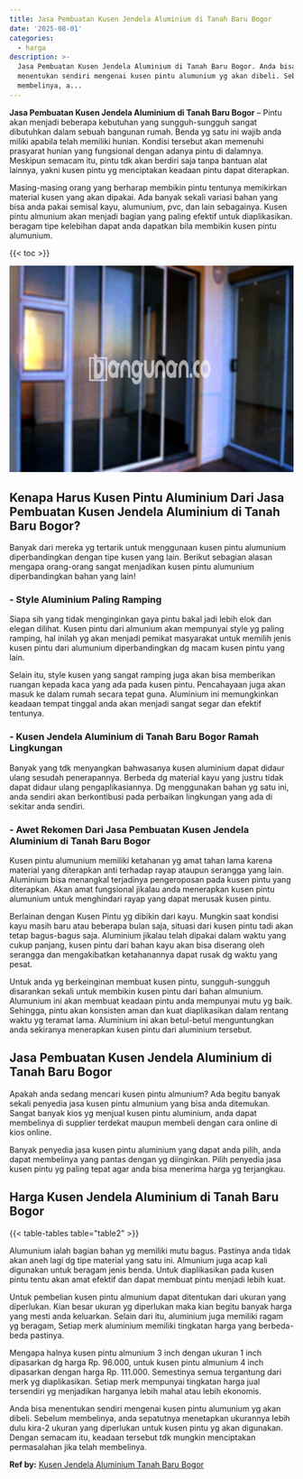 ```yaml
---
title: Jasa Pembuatan Kusen Jendela Aluminium di Tanah Baru Bogor
date: '2025-08-01'
categories:
  - harga
description: >-
  Jasa Pembuatan Kusen Jendela Aluminium di Tanah Baru Bogor. Anda bisa
  menentukan sendiri mengenai kusen pintu alumunium yg akan dibeli. Sebelum
  membelinya, a...
---
```


**Jasa Pembuatan Kusen Jendela Aluminium di Tanah Baru Bogor** – Pintu akan menjadi beberapa kebutuhan yang sungguh-sungguh sangat dibutuhkan dalam sebuah bangunan rumah. Benda yg satu ini wajib anda miliki apabila telah memiliki hunian. Kondisi tersebut akan memenuhi prasyarat hunian yang fungsional dengan adanya pintu di dalamnya. Meskipun semacam itu, pintu tdk akan berdiri saja tanpa bantuan alat lainnya, yakni kusen pintu yg menciptakan keadaan pintu dapat diterapkan.

Masing-masing orang yang berharap membikin pintu tentunya memikirkan material kusen yang akan dipakai. Ada banyak sekali variasi bahan yang bisa anda pakai semisal kayu, alumunium, pvc, dan lain sebagainya. Kusen pintu almunium akan menjadi bagian yang paling efektif untuk diaplikasikan. beragam tipe kelebihan dapat anda dapatkan bila membikin kusen pintu alumunium.

{{< toc >}}

![Jasa Pembuatan Kusen Jendela Aluminium di Tanah Baru Bogor](/images/harga-kusen-jendela-alumunium-14.png)

## Kenapa Harus Kusen Pintu Aluminium Dari Jasa Pembuatan Kusen Jendela Aluminium di Tanah Baru Bogor?

Banyak dari mereka yg tertarik untuk menggunaan kusen pintu alumunium diperbandingkan dengan tipe kusen yang lain. Berikut sebagian alasan mengapa orang-orang sangat menjadikan kusen pintu alumunium diperbandingkan bahan yang lain!

### \- Style Aluminium Paling Ramping

Siapa sih yang tidak menginginkan gaya pintu bakal jadi lebih elok dan elegan dilihat. Kusen pintu dari almunium akan mempunyai style yg paling ramping, hal inilah yg akan menjadi pemikat masyarakat untuk memilih jenis kusen pintu dari alumunium diperbandingkan dg macam kusen pintu yang lain.

Selain itu, style kusen yang sangat ramping juga akan bisa memberikan ruangan kepada kaca yang ada pada kusen pintu. Pencahayaan juga akan masuk ke dalam rumah secara tepat guna. Aluminium ini memungkinkan keadaan tempat tinggal anda akan menjadi sangat segar dan efektif tentunya.

### \- Kusen Jendela Aluminium di Tanah Baru Bogor Ramah Lingkungan

Banyak yang tdk menyangkan bahwasanya kusen aluminium dapat didaur ulang sesudah penerapannya. Berbeda dg material kayu yang justru tidak dapat didaur ulang pengaplikasiannya. Dg menggunakan bahan yg satu ini, anda sendiri akan berkontibusi pada perbaikan lingkungan yang ada di sekitar anda sendiri.

### \- Awet Rekomen Dari Jasa Pembuatan Kusen Jendela Aluminium di Tanah Baru Bogor

Kusen pintu alumunium memiliki ketahanan yg amat tahan lama karena material yang diterapkan anti terhadap rayap ataupun serangga yang lain. Aluminium bisa menangkal terjadinya pengeroposan pada kusen pintu yang diterapkan. Akan amat fungsional jikalau anda menerapkan kusen pintu alumunium untuk menghindari rayap yang dapat merusak kusen pintu.

Berlainan dengan Kusen Pintu yg dibikin dari kayu. Mungkin saat kondisi kayu masih baru atau beberapa bulan saja, situasi dari kusen pintu tadi akan tetap bagus-bagus saja. Aluminium jikalau telah dipakai dalam waktu yang cukup panjang, kusen pintu dari bahan kayu akan bisa diserang oleh serangga dan mengakibatkan ketahanannya dapat rusak dg waktu yang pesat.

Untuk anda yg berkeinginan membuat kusen pintu, sungguh-sungguh disarankan sekali untuk membikin kusen pintu dari bahan almunium. Alumunium ini akan membuat keadaan pintu anda mempunyai mutu yg baik. Sehingga, pintu akan konsisten aman dan kuat diaplikasikan dalam rentang waktu yg teramat lama. Aluminium ini akan betul-betul menguntungkan anda sekiranya menerapkan kusen pintu dari aluminium tersebut.

## Jasa Pembuatan Kusen Jendela Aluminium di Tanah Baru Bogor

Apakah anda sedang mencari kusen pintu almunium? Ada begitu banyak sekali penyedia jasa kusen pintu almunium yang bisa anda ditemukan. Sangat banyak kios yg menjual kusen pintu aluminium, anda dapat membelinya di supplier terdekat maupun membeli dengan cara online di kios online.

Banyak penyedia jasa kusen pintu aluminium yang dapat anda pilih, anda dapat membelinya yang pantas dengan yg diinginkan. Pilih penyedia jasa kusen pintu yg paling tepat agar anda bisa menerima harga yg terjangkau.

## Harga Kusen Jendela Aluminium di Tanah Baru Bogor

{{< table-tables table="table2" >}}

Alumunium ialah bagian bahan yg memiliki mutu bagus. Pastinya anda tidak akan aneh lagi dg tipe material yang satu ini. Almunium juga acap kali digunakan untuk beragam jenis benda. Untuk diaplikasikan pada kusen pintu tentu akan amat efektif dan dapat membuat pintu menjadi lebih kuat.

Untuk pembelian kusen pintu almunium dapat ditentukan dari ukuran yang diperlukan. Kian besar ukuran yg diperlukan maka kian begitu banyak harga yang mesti anda keluarkan. Selain dari itu, aluminium juga memiliki ragam yg beragam, Setiap merk aluminium memiliki tingkatan harga yang berbeda-beda pastinya.

Mengapa halnya kusen pintu almunium 3 inch dengan ukuran 1 inch dipasarkan dg harga Rp. 96.000, untuk kusen pintu almunium 4 inch dipasarkan dengan harga Rp. 111.000. Semestinya semua tergantung dari merk yg diaplikasikan. Setiap merk mempunyai tingkatan harga jual tersendiri yg menjadikan harganya lebih mahal atau lebih ekonomis.

Anda bisa menentukan sendiri mengenai kusen pintu alumunium yg akan dibeli. Sebelum membelinya, anda sepatutnya menetapkan ukurannya lebih dulu kira-2 ukuran yang diperlukan untuk kusen pintu yg akan digunakan. Dengan semacam itu, keadaan tersebut tdk mungkin menciptakan permasalahan jika telah membelinya.

**Ref by:** [Kusen Jendela Aluminium Tanah Baru Bogor](https://id.wikipedia.org/wiki/Kusen)
